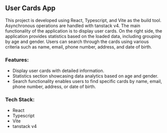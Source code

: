 ## User Cards App

This project is developed using React, Typescript, and Vite as the build tool. Asynchronous operations are handled with tanstack v4. The main functionality of the application is to display user cards. On the right side, the application provides statistics based on the loaded data, including grouping by age and gender. Users can search through the cards using various criteria such as name, email, phone number, address, and date of birth.

### Features:
- Display user cards with detailed information.
- Statistics section showcasing data analytics based on age and gender.
- Search functionality enables users to find specific cards by name, email, phone number, address, or date of birth.

### Tech Stack:
- React
- Typescript
- Vite
- tanstack v4
